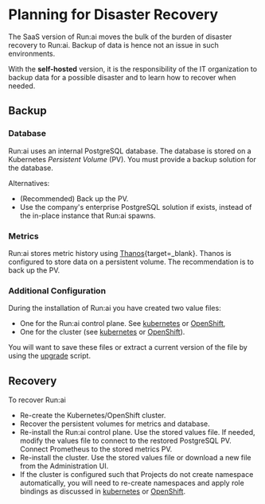 
# Planning for Disaster Recovery

The SaaS version of Run:ai moves the bulk of the burden of disaster recovery to Run:ai. Backup of data is hence not an issue in such environments. 

With the __self-hosted__ version, it is the responsibility of the IT organization to backup data for a possible disaster and to learn how to recover when needed.

## Backup 

### Database

Run:ai uses an internal PostgreSQL database. The database is stored on a Kubernetes _Persistent Volume_ (PV). You must provide a backup solution for the database. 

Alternatives:

* (Recommended) Back up the PV.
* Use the company's enterprise PostgreSQL solution if exists, instead of the in-place instance that Run:ai spawns.

### Metrics

Run:ai stores metric history using [Thanos](https://github.com/thanos-io/thanos){target=_blank}. Thanos is configured to store data on a persistent volume. The recommendation is to back up the PV.

### Additional Configuration

During the installation of Run:ai you have created two value files:

* One for the Run:ai control plane. See [kubernetes](../self-hosted/k8s/backend.md) or [OpenShift](../self-hosted/ocp/backend.md),
* One for the cluster (see [kubernetes](../self-hosted/k8s/cluster.md) or [OpenShift](../self-hosted/ocp/cluster.md)). 

You will want to save these files or extract a current version of the file by using the [upgrade](../self-hosted/k8s/upgrade.md) script. 

## Recovery

To recover Run:ai

* Re-create the Kubernetes/OpenShift cluster.
* Recover the persistent volumes for metrics and database. 
* Re-install the Run:ai control plane. Use the stored values file. If needed, modify the values file to connect to the restored PostgreSQL PV. Connect Prometheus to the stored metrics PV. 
* Re-install the cluster. Use the stored values file or download a new file from the Administration UI. 
* If the cluster is configured such that Projects do not create namespace automatically, you will need to re-create namespaces and apply role bindings as discussed in [kubernetes](../self-hosted/k8s/project-management.md) or [OpenShift](../self-hosted/ocp/project-management.md).






